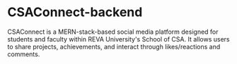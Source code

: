 # CSAConnect-backend
CSAConnect is a MERN-stack-based social media platform designed for students and faculty within REVA University's School of CSA. It allows users to share projects, achievements, and interact through likes/reactions and comments.

